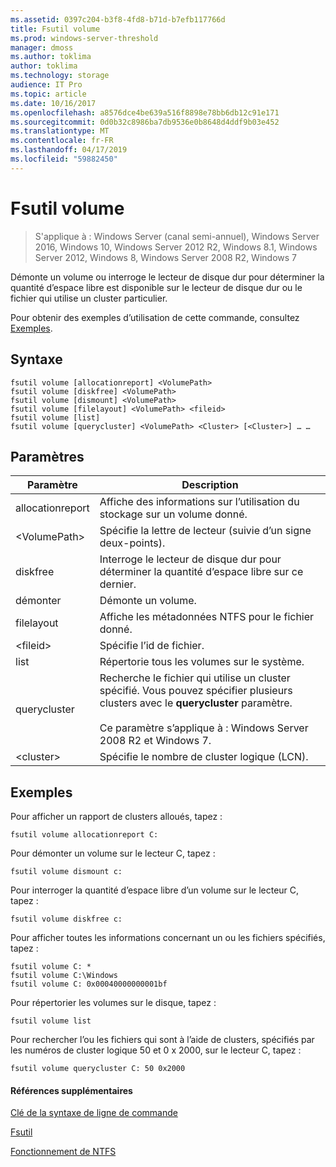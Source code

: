 ```yaml
---
ms.assetid: 0397c204-b3f8-4fd8-b71d-b7efb117766d
title: Fsutil volume
ms.prod: windows-server-threshold
manager: dmoss
ms.author: toklima
author: toklima
ms.technology: storage
audience: IT Pro
ms.topic: article
ms.date: 10/16/2017
ms.openlocfilehash: a8576dce4be639a516f8898e78bb6db12c91e171
ms.sourcegitcommit: 0d0b32c8986ba7db9536e0b8648d4ddf9b03e452
ms.translationtype: MT
ms.contentlocale: fr-FR
ms.lasthandoff: 04/17/2019
ms.locfileid: "59882450"
---
```

# <a name="fsutil-volume"></a>Fsutil volume
>S'applique à : Windows Server (canal semi-annuel), Windows Server 2016, Windows 10, Windows Server 2012 R2, Windows 8.1, Windows Server 2012, Windows 8, Windows Server 2008 R2, Windows 7

Démonte un volume ou interroge le lecteur de disque dur pour déterminer la quantité d’espace libre est disponible sur le lecteur de disque dur ou le fichier qui utilise un cluster particulier.

Pour obtenir des exemples d’utilisation de cette commande, consultez [Exemples](#BKMK_examples).

## <a name="syntax"></a>Syntaxe

```
fsutil volume [allocationreport] <VolumePath>
fsutil volume [diskfree] <VolumePath>
fsutil volume [dismount] <VolumePath>
fsutil volume [filelayout] <VolumePath> <fileid>
fsutil volume [list]
fsutil volume [querycluster] <VolumePath> <Cluster> [<Cluster>] … …
```

## <a name="parameters"></a>Paramètres

|Paramètre|Description|
|-------------|---------------|
|allocationreport|Affiche des informations sur l’utilisation du stockage sur un volume donné.|
|\<VolumePath>|Spécifie la lettre de lecteur (suivie d’un signe deux-points).|
|diskfree|Interroge le lecteur de disque dur pour déterminer la quantité d’espace libre sur ce dernier.|
|démonter|Démonte un volume.|
|filelayout|Affiche les métadonnées NTFS pour le fichier donné.|
|\<fileid>|Spécifie l’id de fichier.|
|list|Répertorie tous les volumes sur le système.|
|querycluster|Recherche le fichier qui utilise un cluster spécifié. Vous pouvez spécifier plusieurs clusters avec le **querycluster** paramètre.<br /><br />Ce paramètre s’applique à :  Windows Server 2008 R2 et Windows 7.|
|\<cluster>|Spécifie le nombre de cluster logique (LCN).|

## <a name="BKMK_examples"></a>Exemples
Pour afficher un rapport de clusters alloués, tapez :

```
fsutil volume allocationreport C:
```

Pour démonter un volume sur le lecteur C, tapez :

```
fsutil volume dismount c:
```

Pour interroger la quantité d’espace libre d’un volume sur le lecteur C, tapez :

```
fsutil volume diskfree c:
```

Pour afficher toutes les informations concernant un ou les fichiers spécifiés, tapez :

```
fsutil volume C: *
fsutil volume C:\Windows
fsutil volume C: 0x00040000000001bf
```

Pour répertorier les volumes sur le disque, tapez :

```
fsutil volume list
```

Pour rechercher l’ou les fichiers qui sont à l’aide de clusters, spécifiés par les numéros de cluster logique 50 et 0 x 2000, sur le lecteur C, tapez :

```
fsutil volume querycluster C: 50 0x2000
```

#### <a name="additional-references"></a>Références supplémentaires
[Clé de la syntaxe de ligne de commande](Command-Line-Syntax-Key.md)

[Fsutil](Fsutil.md)

[Fonctionnement de NTFS](https://go.microsoft.com/fwlink/?LinkId=183396)



